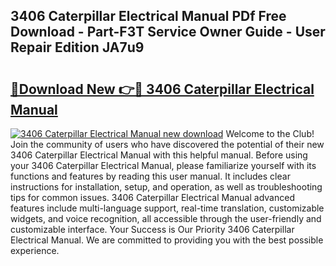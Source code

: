 ## 3406 Caterpillar Electrical Manual PDf Free Download - Part-F3T Service Owner Guide - User Repair Edition JA7u9

# <h2><a href="http://bc59193.oget.top/?id=3406+Caterpillar+Electrical+Manual">🔗Download New 👉🔴 3406 Caterpillar Electrical Manual</a></h2>

[![3406 Caterpillar Electrical Manual new download](https://i.imgur.com/5g1atiW.png)](http://bc59193.oget.top/?id=3406+Caterpillar+Electrical+Manual)
Welcome to the Club! Join the community of users who have discovered the potential of their new 3406 Caterpillar Electrical Manual with this helpful manual. Before using your 3406 Caterpillar Electrical Manual, please familiarize yourself with its functions and features by reading this user manual. It includes clear instructions for installation, setup, and operation, as well as troubleshooting tips for common issues. 3406 Caterpillar Electrical Manual advanced features include multi-language support, real-time translation, customizable widgets, and voice recognition, all accessible through the user-friendly and customizable interface. Your Success is Our Priority 3406 Caterpillar Electrical Manual. We are committed to providing you with the best possible experience.
